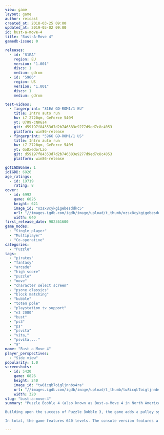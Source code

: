 ```yaml
---
view: game
layout: game
author: reicast
created_at: 2018-03-25 09:00
updated_at: 2019-05-02 09:00
id: bust-a-move-4
title: "Bust-A-Move 4"
gamedb-issue: 0

releases:
  - id: "81EA"
    region: EU
    version: "1.001"
    discs: 1
    medium: gdrom
  - id: "5966"
    region: US
    version: "1.001"
    discs: 1
    medium: gdrom

test-videos:
  - fingerprint: "81EA GD-ROM1/1 EU"
    title: Intro auto run
    hw: i7 2720qm, GeForce 540M
    yt: U7R9-cNRGs4
    git: d59197f84353d7d2b746383e9277d9ed7c8c4053
    platform: win86-release
  - fingerprint: "5966 GD-ROM1/1 US"
    title: Intro auto run
    hw: i7 2720qm, GeForce 540M
    yt: GoDxedorLzo
    git: d59197f84353d7d2b746383e9277d9ed7c8c4053
    platform: win86-release

gotIGDBGame: 1
idIGDB: 6826
age_ratings:
  - id: 19719
    rating: 8
cover:
  - id: 6992
    game: 6826
    height: 621
    image_id: "ozsx8cykgigebesddkc5"
    url: "//images.igdb.com/igdb/image/upload/t_thumb/ozsx8cykgigebesddkc5.jpg"
    width: 640
first_release_date: 902361600
game_modes:
  - "Single player"
  - "Multiplayer"
  - "Co-operative"
categories:
  - "Puzzle"
tags:
  - "pirates"
  - "fantasy"
  - "arcade"
  - "high score"
  - "puzzle"
  - "move"
  - "character select screen"
  - "psone classics"
  - "block matching"
  - "bubble"
  - "totem pole"
  - "playstation tv support"
  - "e3 2000"
  - "bust"
  - "ps3"
  - "ps"
  - "psvita"
  - "vita,"
  - "psvita,..."
  - "a"
name: "Bust a Move 4"
player_perspectives:
  - "Side view"
popularity: 1.0
screenshots:
  - id: 5420
    game: 6826
    height: 240
    image_id: "tw8icqb7oigljnnbs4ra"
    url: "//images.igdb.com/igdb/image/upload/t_thumb/tw8icqb7oigljnnbs4ra.jpg"
    width: 320
slug: "bust-a-move-4"
summary: "Puzzle Bobble 4 (also known as Bust-a-Move 4 in North America and Europe) is the third sequel to the video game Puzzle Bobble and is the final appearance of the series on the Arcade, PlayStation and Dreamcast. The game is also the final title to be recognizably similar in presentation to the original.

Building upon the success of Puzzle Bobble 3, the game adds a pulley system that requires two sets of bubbles, attached to either side of a rope hanging across two pulleys. The game contains a story mode for single player play.

In total, the game features 640 levels. The console version features a level editor to either create and save a level, set a succession of levels, or to create an unlimited amount of extra levels and stages. It also has an alternative &quote;story mode&quote;."

---
```

